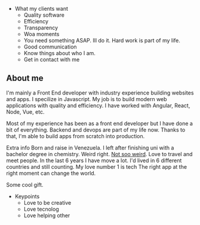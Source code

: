 - What my clients want
   * Quality software
   * Efficiency
   * Transparency
   * Woa moments
   * You need something ASAP. Ill do it. Hard work is part of my life. 
   * Good communication
   * Know things about who I am.
   * Get in contact with me

## About me
I'm mainly a Front End developer with industry experience building websites and apps. I specilize in Javascript. My job is to build modern web applications with quality and efficiency. I have worked with Angular, React, Node, Vue, etc.

Most of my experience has been as a front end developer but I have done a bit of everything. Backend and devops are part of my life now. Thanks to that, I'm able to build apps from scratch into production.


Extra info
Born and raise in Venezuela. I left after finishing uni with a bachelor degree in chemistry. Weird right. [Not soo weird](https://en.wikipedia.org/wiki/Computational_chemistry). Love to travel and meet people. In the last 6 years I have move a lot. I'd lived in 6 different countries and still counting. My love number 1 is tech The right app at the right moment can change the world.

Some cool gift.





- Keypoints 
   * Love to be creative
   * Love tecnolog
   * Love helping other

